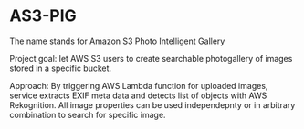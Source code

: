 # AS3-PIG
The name stands for Amazon S3 Photo Intelligent Gallery

Project goal: let AWS S3 users to create searchable photogallery of images stored in a specific bucket. 

Approach: By triggering AWS Lambda function for uploaded images, service extracts EXIF meta data and detects list of objects with AWS Rekognition. All image properties can be used independepnty or in arbitrary combination to search for specific image. 
